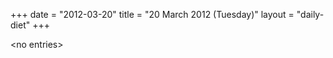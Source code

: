 +++
date = "2012-03-20"
title = "20 March 2012 (Tuesday)"
layout = "daily-diet"
+++

<p>&lt;no entries&gt;</p>